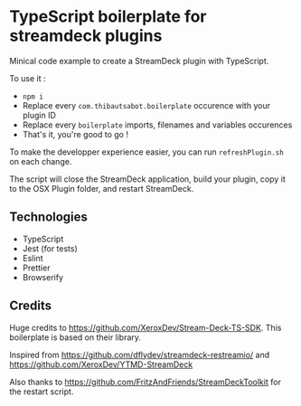 # TypeScript boilerplate for streamdeck plugins

Minical code example to create a StreamDeck plugin with TypeScript.

To use it :

- `npm i`
- Replace every `com.thibautsabot.boilerplate` occurence with your plugin ID
- Replace every `boilerplate` imports, filenames and variables occurences
- That's it, you're good to go !

To make the developper experience easier, you can run `refreshPlugin.sh` on each change.

The script will close the StreamDeck application, build your plugin, copy it to the OSX Plugin folder, and restart StreamDeck.

## Technologies

- TypeScript
- Jest (for tests)
- Eslint
- Prettier
- Browserify

## Credits
Huge credits to https://github.com/XeroxDev/Stream-Deck-TS-SDK.
This boilerplate is based on their library.

Inspired from https://github.com/dflydev/streamdeck-restreamio/ and https://github.com/XeroxDev/YTMD-StreamDeck

Also thanks to https://github.com/FritzAndFriends/StreamDeckToolkit for the restart script.